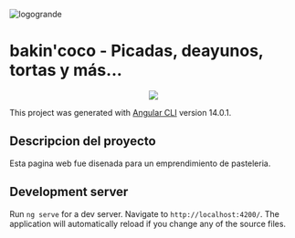 ![logogrande](https://user-images.githubusercontent.com/100211879/213183308-cde34395-8a63-461d-9f6a-f4c95ace1f76.png)
# bakin'coco - Picadas, deayunos, tortas y más...

<p align="center">
   <img src="https://img.shields.io/badge/STATUS-FINALIZADO-green">
   </p>

This project was generated with [Angular CLI](https://github.com/angular/angular-cli) version 14.0.1.

## Descripcion del proyecto
Esta pagina web fue disenada para un emprendimiento de pasteleria.

## Development server

Run `ng serve` for a dev server. Navigate to `http://localhost:4200/`. The application will automatically reload if you change any of the source files.

